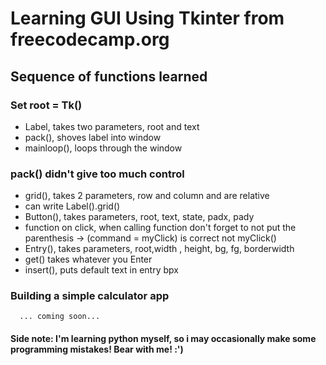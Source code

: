 # Learning GUI Using Tkinter from freecodecamp.org
##  Sequence of functions learned
### Set root = Tk()
* Label,  takes two parameters, root and text
* pack(), shoves label into window
* mainloop(), loops through the window

### pack() didn't give too much control
* grid(), takes 2 parameters, row and column and are relative
* can write Label().grid()
* Button(), takes parameters, root, text, state, padx, pady
* function on click, when calling function don't forget to not put the parenthesis -> (command = myClick) is correct not myClick()
* Entry(), takes parameters, root,width , height, bg, fg, borderwidth
* get() takes whatever you Enter
* insert(), puts default text in entry bpx
### Building a simple calculator app
      ... coming soon...

#### Side note: I'm learning python myself, so i may occasionally make some programming mistakes! Bear with me! :')
